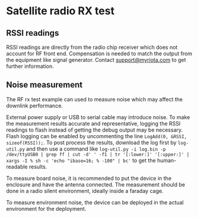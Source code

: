 # Satellite radio RX test

## RSSI readings

RSSI readings are directly from the radio chip receiver which does not account for RF front end.
Compensation is needed to match the output from the equipment like signal generator.
Contact support@myriota.com to get further information.

## Noise measurement

The RF rx test example can used to measure noise which may affect the downlink performance.

External power supply or USB to serial cable may introduce noise. To make the measurement results accurate and representative, logging the RSSI readings to flash instead of getting the debug output may be necessary.
Flash logging can be enabled by uncommenting the line `LogAdd(0, &RSSI, sizeof(RSSI));`.
To post process the results, download the log first by `log-util.py` and then use a command like
`log-util.py -i log.bin -p /dev/ttyUSB0 | grep ff | cut -d' ' -f1 | tr '[:lower:]' '[:upper:]' | xargs -I % sh -c 'echo "ibase=16; % -100" | bc'` to get the human-readable results.

To measure board noise, it is recommended to put the device in the enclosure and have the antenna connected.
The measurement should be done in a radio silent environment, ideally inside a faraday cage.

To measure environment noise, the device can be deployed in the actual environment for the deployment.
